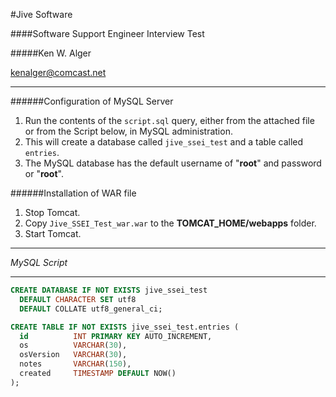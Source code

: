 #Jive Software

####Software Support Engineer Interview Test

#####Ken W. Alger

<kenalger@comcast.net>

---

######Configuration of MySQL Server
1. Run the contents of the `script.sql` query, either from the attached file or from the Script below, in MySQL administration.
2. This will create a database called `jive_ssei_test` and a table called `entries`.
3. The MySQL database has the default username of "**root**" and password or "**root**".

######Installation of WAR file
1. Stop Tomcat.
1. Copy `Jive_SSEI_Test_war.war` to the **TOMCAT_HOME/webapps** folder.
1. Start Tomcat.
  

---

_MySQL Script_

---

```sql
CREATE DATABASE IF NOT EXISTS jive_ssei_test
  DEFAULT CHARACTER SET utf8
  DEFAULT COLLATE utf8_general_ci;

CREATE TABLE IF NOT EXISTS jive_ssei_test.entries (
  id          INT PRIMARY KEY AUTO_INCREMENT,
  os          VARCHAR(30),
  osVersion   VARCHAR(30),
  notes       VARCHAR(150),
  created     TIMESTAMP DEFAULT NOW()
);
```
